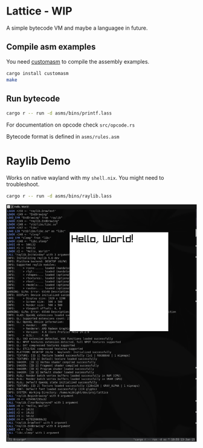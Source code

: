 # Lattice - WIP

A simple bytecode VM and maybe a languagee in future.

## Compile asm examples

You need [customasm](https://github.com/hlorenzi/customasm) to compile the assembly examples.


```sh
cargo install customasm
make
```

## Run bytecode

```sh
cargo r -- run -d asms/bins/printf.lass
```

For documentation on opcode check `src/opcode.rs`

Bytecode format is defined in `asms/rules.asm`

# Raylib Demo

Works on native wayland with my `shell.nix`. You might need to troubleshoot.

```sh
cargo r -- run -d asms/bins/raylib.lass
```

![Raylib Hello World](./imgs/raylib.png)
